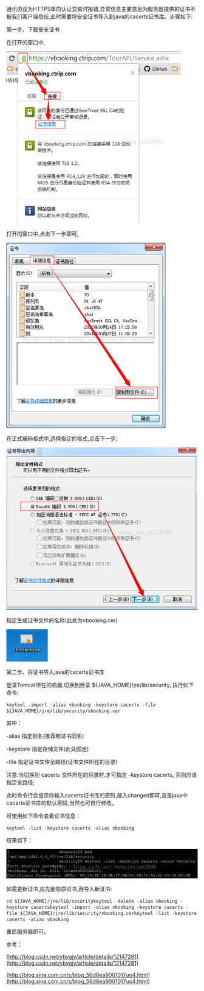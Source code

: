 通讯协议为HTTPS单向认证交易时报错,异常信息主要意思为服务器提供的证书不被我们客户端信任,此时需要将安全证书导入到java的cacerts证书库。步骤如下:

第一步、下载安全证书

  

在打开的窗口中,

![](https://github.com/louisliaoxh1989/sso_learn/raw/master/images/2/1.png)  

打开的窗口中,点击下一步即可,

![](https://github.com/louisliaoxh1989/sso_learn/raw/master/images/2/2.png)

在正式编码格式中,选择指定的格式,点击下一步;

![](https://github.com/louisliaoxh1989/sso_learn/raw/master/images/2/3.png)  

指定生成证书文件的名称(此处为vbooking.cer)

![](https://github.com/louisliaoxh1989/sso_learn/raw/master/images/2/4.png)  

  

  

第二步、将证书导入java的cacerts证书库

登录Tomcat所在的机器,切换到目录 ${JAVA_HOME}/jre/lib/security, 执行如下命令:

    keytool -import -alias vbooking -keystore cacerts -file ${JAVA_HOME}/jre/lib/security/vbooking.cer

  

其中：

-alias 指定别名(推荐和证书同名)

-keystore 指定存储文件(此处固定)

-file 指定证书文件全路径(证书文件所在的目录)

注意:当切换到 cacerts 文件所在的目录时,才可指定 -keystore cacerts, 否则应该指定全路径;

此时命令行会提示你输入cacerts证书库的密码,敲入changeit即可,这是java中cacerts证书库的默认密码,当然也可自行修改。

  

可使用如下命令查看证书信息：

    keytool -list -keystore cacerts -alias vbooking

  

结果如下：

![](https://github.com/louisliaoxh1989/sso_learn/raw/master/images/2/5.png)  

如需更新证书,应先删除原证书,再导入新证书:

    cd ${JAVA_HOME}/jre/lib/securitykeytool -delete -alias vbooking -keystore cacertskeytool -import -alias vbooking -keystore cacerts -file ${JAVA_HOME}/jre/lib/security/vbooking.cerkeytool -list -keystore cacerts -alias vbooking

  

重启服务器即可。

  

参考：

[http://blog.csdn.net/ybygjy/article/details/12147281](http://blog.csdn.net/ybygjy/article/details/12147281)

[http://blog.sina.com.cn/s/blog_56d8ea9001017uo4.html](http://blog.sina.com.cn/s/blog_56d8ea9001017uo4.html)
